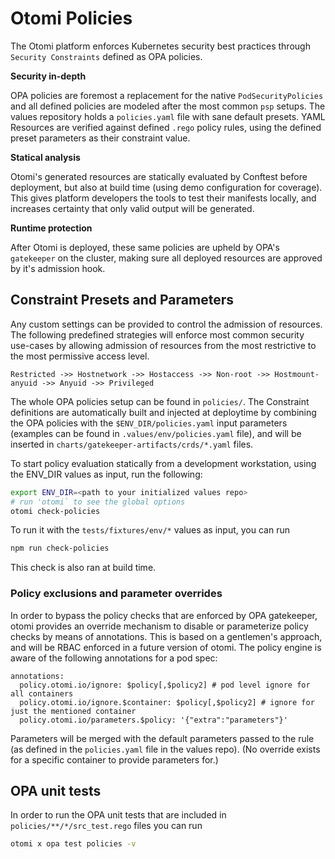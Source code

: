 # Otomi Policies

The Otomi platform enforces Kubernetes security best practices through `Security Constraints` defined as OPA policies.

**Security in-depth**

OPA policies are foremost a replacement for the native `PodSecurityPolicies` and all defined policies are modeled after the most common `psp` setups.
The values repository holds a `policies.yaml` file with sane default presets. YAML Resources are verified against defined `.rego` policy rules, using the defined preset parameters as their constraint value.

**Statical analysis**

Otomi's generated resources are statically evaluated by Conftest before deployment, but also at build time (using demo configuration for coverage). This gives platform developers the tools to test their manifests locally, and increases certainty that only valid output will be generated.

**Runtime protection**

After Otomi is deployed, these same policies are upheld by OPA's `gatekeeper` on the cluster, making sure all deployed resources are approved by it's admission hook.

## Constraint Presets and Parameters

Any custom settings can be provided to control the admission of resources.
The following predefined strategies will enforce most common security use-cases by allowing admission of resources from the most restrictive to the most permissive access level.

```
Restricted ->> Hostnetwork ->> Hostaccess ->> Non-root ->> Hostmount-anyuid ->> Anyuid ->> Privileged
```

The whole OPA policies setup can be found in `policies/`. The Constraint definitions are automatically built and injected at deploytime by combining the OPA policies with the `$ENV_DIR/policies.yaml` input parameters (examples can be found in `.values/env/policies.yaml` file), and will be inserted in `charts/gatekeeper-artifacts/crds/*.yaml` files.

To start policy evaluation statically from a development workstation, using the ENV_DIR values as input, run the following:

```sh
export ENV_DIR=<path to your initialized values repo>
# run 'otomi` to see the global options
otomi check-policies
```

To run it with the `tests/fixtures/env/*` values as input, you can run

```sh
npm run check-policies
```

This check is also ran at build time.

### Policy exclusions and parameter overrides

In order to bypass the policy checks that are enforced by OPA gatekeeper, otomi provides an override mechanism to disable or parameterize policy checks by means of annotations. This is based on a gentlemen's approach, and will be RBAC enforced in a future version of otomi.
The policy engine is aware of the following annotations for a pod spec:

```
annotations:
  policy.otomi.io/ignore: $policy[,$policy2] # pod level ignore for all containers
  policy.otomi.io/ignore.$container: $policy[,$policy2] # ignore for just the mentioned container
  policy.otomi.io/parameters.$policy: '{"extra":"parameters"}'
```

Parameters will be merged with the default parameters passed to the rule (as defined in the `policies.yaml` file in the values repo).
(No override exists for a specific container to provide parameters for.)

## OPA unit tests

In order to run the OPA unit tests that are included in `policies/**/*/src_test.rego` files you can run

```bash
otomi x opa test policies -v
```
